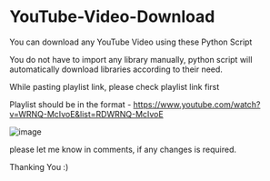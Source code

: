 # YouTube-Video-Download
You can download any YouTube Video using these Python Script

You do not have to import any library manually, python script will automatically download libraries according to their need.

While pasting playlist link, please check playlist link first

Playlist should be in the format - https://www.youtube.com/watch?v=WRNQ-McIvoE&list=RDWRNQ-McIvoE

![image](https://user-images.githubusercontent.com/73931949/204152613-aacfb3bf-f8db-4a26-8288-10523e4bd944.png)


please let me know in comments, if any changes is required.

Thanking You :)
